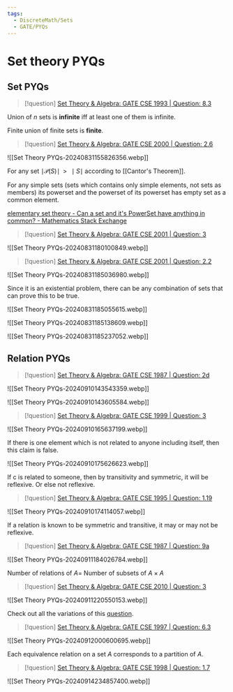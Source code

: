 ```yaml
---
tags:
  - DiscreteMath/Sets
  - GATE/PYQs
---
```

# Set theory PYQs

## Set PYQs

> [!question] 
> [Set Theory & Algebra: GATE CSE 1993 | Question: 8.3](https://gateoverflow.in/2301/gate-cse-1993-question-8-3)

Union of $n$ sets is **infinite** iff at least one of them is infinite.

Finite union of finite sets is **finite**.


> [!question] 
> [Set Theory & Algebra: GATE CSE 2000 | Question: 2.6](https://gateoverflow.in/653/gate-cse-2000-question-2-6)


![[Set Theory PYQs-20240831155826356.webp]]

For any set $\mid \mathcal{P}(S) \mid\;\; \gt\;\; \mid S \mid$ according to [[Cantor's Theorem]].

For any simple sets (sets which contains only simple elements, not sets as members) its powerset and the powerset of its powerset has empty set as a common element.

[elementary set theory - Can a set and it's PowerSet have anything in common? - Mathematics Stack Exchange](https://math.stackexchange.com/questions/2836572/can-a-set-and-its-powerset-have-anything-in-common?fbclid=IwAR2cWb5g3nNf3hY-0zD8bvdK1M7tKOsHleiRmxlhmW8Bv7Fd0VVMl1fYNRQ)

> [!question] 
> [Set Theory & Algebra: GATE CSE 2001 | Question: 3](https://gateoverflow.in/744/gate-cse-2001-question-3)

![[Set Theory PYQs-20240831180100849.webp]]


> [!question] 
> [Set Theory & Algebra: GATE CSE 2001 | Question: 2.2](https://gateoverflow.in/720/gate-cse-2001-question-2-2)

![[Set Theory PYQs-20240831185036980.webp]]

Since it is an existential problem, there can be any combination of sets that can prove this to be true.

![[Set Theory PYQs-20240831185055615.webp]]

![[Set Theory PYQs-20240831185138609.webp]]

![[Set Theory PYQs-20240831185237052.webp]]


## Relation PYQs

> [!question] 
> [Set Theory & Algebra: GATE CSE 1987 | Question: 2d](https://gateoverflow.in/80583/gate-cse-1987-question-2d?show=363955)

![[Set Theory PYQs-20240910143543359.webp]]

![[Set Theory PYQs-20240910143605584.webp]]


> [!question] 
> [Set Theory & Algebra: GATE CSE 1999 | Question: 3](https://gateoverflow.in/1522/gate-cse-1999-question-3?show=142086)

![[Set Theory PYQs-20240910165637199.webp]]

If there is one element which is not related to anyone including itself, then this claim is false.

![[Set Theory PYQs-20240910175626623.webp]]

If c is related to someone, then by transitivity and symmetric, it will be reflexive. Or else not reflexive.

> [!question] 
> [Set Theory & Algebra: GATE CSE 1995 | Question: 1.19](https://gateoverflow.in/2606/gate-cse-1995-question-1-19)

![[Set Theory PYQs-20240910174114057.webp]]


If a relation is known to be symmetric and transitive, it may or may not be reflexive.


> [!question] 
> [Set Theory & Algebra: GATE CSE 1987 | Question: 9a](https://gateoverflow.in/82436/gate-cse-1987-question-9a)

![[Set Theory PYQs-20240911184026784.webp]]

Number of relations of $A =$ Number of subsets of $A \times A$ 


> [!question] 
> [Set Theory & Algebra: GATE CSE 2010 | Question: 3](https://gateoverflow.in/1149/gate-cse-2010-question-3?show=197883)

![[Set Theory PYQs-20240911220550153.webp]]

Check out all the variations of this [question](https://www.youtube.com/watch?v=Z9khyLCt2-I&list=PLIPZ2_p3RNHjHnhdkPWFAlcizVQJ8w4TX).


> [!question] 
> [Set Theory & Algebra: GATE CSE 1997 | Question: 6.3](https://gateoverflow.in/2259/gate-cse-1997-question-6-3)

![[Set Theory PYQs-20240912000600695.webp]]

Each equivalence relation on a set $A$ corresponds to a partition of $A$.


> [!question] 
> [Set Theory & Algebra: GATE CSE 1998 | Question: 1.7](https://gateoverflow.in/1644/gate-cse-1998-question-1-7)


![[Set Theory PYQs-20240914234857400.webp]]

